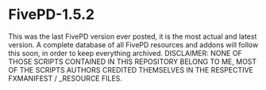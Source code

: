 # FivePD-1.5.2
This was the last FivePD version ever posted, it is the most actual and latest version.
A complete database of all FivePD resources and addons will follow this soon, in order to keep everything archived.
DISCLAIMER: NONE OF THOSE SCRIPTS CONTAINED IN THIS REPOSITORY BELONG TO ME, MOST OF THE SCRIPTS AUTHORS CREDITED THEMSELVES IN THE RESPECTIVE FXMANIFEST / _RESOURCE FILES.
